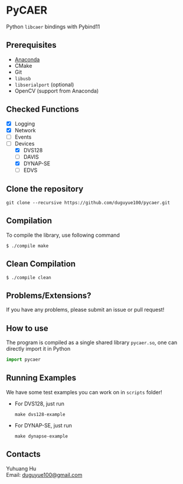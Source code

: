 # PyCAER

Python `libcaer` bindings with Pybind11

## Prerequisites

+ [Anaconda](https://anaconda.org/)
+ CMake
+ Git
+ `libusb`
+ `libserialport` (optional)
+ OpenCV (support from Anaconda)

## Checked Functions

+ [x] Logging
+ [x] Network
+ [ ] Events
+ [ ] Devices
   + [x] DVS128
   + [ ] DAVIS
   + [x] DYNAP-SE
   + [ ] EDVS

## Clone the repository

```
git clone --recursive https://github.com/duguyue100/pycaer.git
```

## Compilation

To compile the library, use following command

```
$ ./compile make
```

## Clean Compilation

```
$ ./compile clean
```

## Problems/Extensions?

If you have any problems, please submit an issue or pull request!

## How to use

The program is compiled as a single shared library `pycaer.so`,
one can directly import it in Python

```python
import pycaer
```

## Running Examples

We have some test examples you can work on in `scripts` folder!

+ For DVS128, just run

    ```
    make dvs128-example
    ```

+ For DYNAP-SE, just run

    ```
    make dynapse-example
    ```

## Contacts

Yuhuang Hu  
Email: duguyue100@gmail.com
